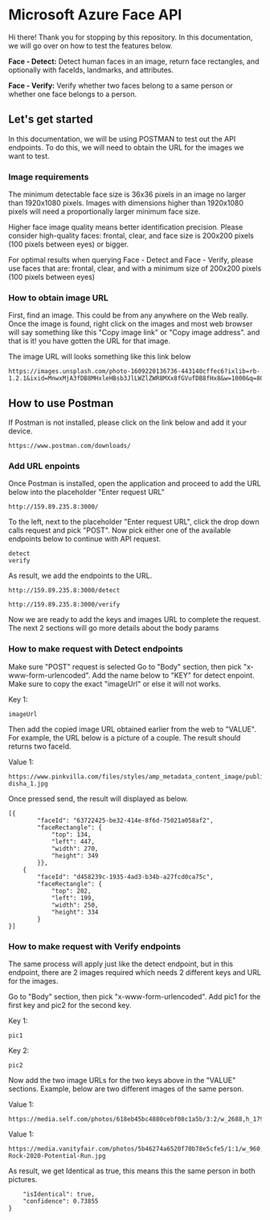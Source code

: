 # Microsoft Azure Face API 

Hi there! Thank you for stopping by this repository. In this documentation, we will go over on how to test the features below.

**Face - Detect:**
Detect human faces in an image, return face rectangles, and optionally with faceIds, landmarks, and attributes.

**Face - Verify:**
Verify whether two faces belong to a same person or whether one face belongs to a person.

## Let's get started

In this documentation, we will be using POSTMAN to test out the API endpoints. To do this, we will need to obtain the URL for the images we want to test.

### Image requirements 

The minimum detectable face size is 36x36 pixels in an image no larger than 1920x1080 pixels. Images with dimensions higher than 1920x1080 pixels will need a proportionally larger minimum face size.

Higher face image quality means better identification precision. Please consider high-quality faces: frontal, clear, and face size is 200x200 pixels (100 pixels between eyes) or bigger.

For optimal results when querying Face - Detect and Face - Verify, please use faces that are: frontal, clear, and with a minimum size of 200x200 pixels (100 pixels between eyes)

### How to obtain image URL

First, find an image. This could be from any anywhere on the Web really. Once the image is found, right click on the images and most web browser will say something like this "Copy image link" or "Copy image address". and that is it! you have gotten the URL for that image. 

The image URL will looks something like this link below
```
https://images.unsplash.com/photo-1609220136736-443140cffec6?ixlib=rb-1.2.1&ixid=MnwxMjA3fDB8MHxleHBsb3JlLWZlZWR8MXx8fGVufDB8fHx8&w=1000&q=80
```

## How to use Postman

If Postman is not installed, please click on the link below and add it your device.

```
https://www.postman.com/downloads/
```

### Add URL enpoints

Once Postman is installed, open the application and proceed to add the URL below into the placeholder "Enter request URL"

```
http://159.89.235.8:3000/
```
To the left, next to the placeholder "Enter request URL", click the drop down calls request and pick "POST". 
Now pick either one of the available endpoints below to continue with API request.

```
detect
verify
```

As result, we add the endpoints to the URL.
```
http://159.89.235.8:3000/detect
```
```
http://159.89.235.8:3000/verify
```
Now we are ready to add the keys and images URL to complete the request. The next 2 sections will go more details about the body params

### How to make request with Detect endpoints

Make sure "POST" request is selected
Go to "Body" section, then pick "x-www-form-urlencoded". 
Add the name below to "KEY" for detect enpoint. Make sure to copy the exact "imageUrl" or else it will not works.

Key 1:
```
imageUrl
```

Then add the copied image URL obtained earlier from the web to "VALUE".
For example, the URL below is a picture of a couple. The result should returns two faceId.

Value 1:
```
https://www.pinkvilla.com/files/styles/amp_metadata_content_image/public/rahul-disha_1.jpg
```

Once pressed send, the result will displayed as below.

```
[{
        "faceId": "63722425-be32-414e-8f6d-75021a058af2",
        "faceRectangle": {
            "top": 134,
            "left": 447,
            "width": 270,
            "height": 349
        }},
    {
        "faceId": "d458239c-1935-4ad3-b34b-a27fcd0ca75c",
        "faceRectangle": {
            "top": 202,
            "left": 199,
            "width": 250,
            "height": 334
        }
}]
```

### How to make request with Verify endpoints

The same process will apply just like the detect endpoint, but in this endpoint, there are 2 images required which needs 2 different keys and URL for the images.

Go to "Body" section, then pick "x-www-form-urlencoded". Add pic1 for the first key and pic2 for the second key. 

Key 1:
```
pic1
```
Key 2:
```
pic2
```

Now add the two image URLs for the two keys above in the "VALUE" sections. Example, below are two different images of the same person.

Value 1:
```
https://media.self.com/photos/618eb45bc4880cebf08c1a5b/3:2/w_2688,h_1792,c_limit/1236337133
```
Value 1:

```
https://media.vanityfair.com/photos/5b46274a6520f70b78e5cfe5/1:1/w_960,h_960,c_limit/The-Rock-2020-Potential-Run.jpg
```

As result, we get Identical as true, this means this the same person in both pictures.

```{
    "isIdentical": true,
    "confidence": 0.73855
}
```
